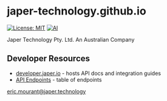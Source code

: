 # japer-technology.github.io

[![License: MIT](https://img.shields.io/badge/License-MIT-yellow.svg)](https://opensource.org/licenses/MIT) [![AI](https://img.shields.io/badge/Assisted-Development-2b2bff?logo=openai&logoColor=white)](https://www.japer.technology)

Japer Technology Pty. Ltd.
An Australian Company

## Developer Resources
- [developer.japer.io](https://developer.japer.io) - hosts API docs and integration guides
- [API Endpoints](docs/ENDPOINTS.md) - table of endpoints

eric.mourant@japer.technology
